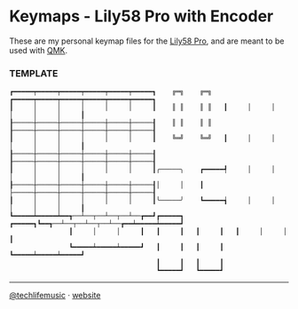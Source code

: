 # Keymaps - Lily58 Pro with Encoder

These are my personal keymap files for the [Lily58 Pro][lily58pro],
and are meant to be used with [QMK][qmk].

### TEMPLATE

```
┏━━━━━┯━━━━━┯━━━━━┯━━━━━┯━━━━━┯━━━━━┓    ╔═╗    ╔═╗   ┏━━━━━┯━━━━━┯━━━━━┯━━━━━┯━━━━━┯━━━━━┓
┃     │     │     │     │     │     ┃    ║ ║    ║ ║   ┃     │     │     │     │     │     ┃
┠─────┼─────┼─────┼─────┼─────┼─────┨    ║ ║    ║ ║   ┠─────┼─────┼─────┼─────┼─────┼─────┨
┃     │     │     │     │     │     ┃    ╚═╝    ╚═╝   ┃     │     │     │     │     │     ┃
┠─────┼─────┼─────┼─────┼─────┼─────┨                 ┠─────┼─────┼─────┼─────┼─────┼─────┨
┃     │     │     │     │     │     ┃╭─────╮    ┏━━━━━┩     │     │     │     │     │     ┃
┠─────┼─────┼─────┼─────┼─────┼─────┨│     │    ┃     ├─────┼─────┼─────┼─────┼─────┼─────┨
┃     │     │     │     │     │     ┃╰─────╯    ┗━━━━━┪     │     │     │     │     │     ┃
┗━━━━━┷━━━━━┷━━┱──┴──┬──┴──┬──┴──┲━━┛┏━━━━━┓   ┏━━━━━┓┗━━┱──┴──┬──┴──┬──┴──┲━━┷━━━━━┷━━━━━┛
               ┃     │     │     ┃   ┃     ┃   ┃     ┃   ┃     │     │     ┃
               ┗━━━━━┷━━━━━┷━━━━━┛   ┃     ┃   ┃     ┃   ┗━━━━━┷━━━━━┷━━━━━┛
                                     ┃     ┃   ┃     ┃
                                     ┗━━━━━┛   ┗━━━━━┛
```

<!--
### TEMPLATE
```
┏━━━━━┯━━━━━┯━━━━━┯━━━━━┯━━━━━┯━━━━━┓    ╔═╗    ╔═╗   ┏━━━━━┯━━━━━┯━━━━━┯━━━━━┯━━━━━┯━━━━━┓
┃     │     │     │     │     │     ┃    ║ ║    ║ ║   ┃     │     │     │     │     │     ┃
┠─────┼─────┼─────┼─────┼─────┼─────┨    ║ ║    ║ ║   ┠─────┼─────┼─────┼─────┼─────┼─────┨
┃     │     │     │     │     │     ┃    ╚═╝    ╚═╝   ┃     │     │     │     │     │     ┃
┠─────┼─────┼─────┼─────┼─────┼─────┨                 ┠─────┼─────┼─────┼─────┼─────┼─────┨
┃     │     │     │     │     │     ┃╭─────╮    ┏━━━━━┩     │     │     │     │     │     ┃
┠─────┼─────┼─────┼─────┼─────┼─────┨│     │    ┃     ├─────┼─────┼─────┼─────┼─────┼─────┨
┃     │     │     │     │     │     ┃╰─────╯    ┗━━━━━┪     │     │     │     │     │     ┃
┗━━━━━┷━━━━━┷━━┱──┴──┬──┴──┬──┴──┲━━┛┏━━━━━┓   ┏━━━━━┓┗━━┱──┴──┬──┴──┬──┴──┲━━┷━━━━━┷━━━━━┛
               ┃     │     │     ┃   ┃     ┃   ┃     ┃   ┃     │     │     ┃
               ┗━━━━━┷━━━━━┷━━━━━┛   ┃     ┃   ┃     ┃   ┗━━━━━┷━━━━━┷━━━━━┛
                                     ┃     ┃   ┃     ┃
                                     ┗━━━━━┛   ┗━━━━━┛
```
-->

---

[@techlifemusic][twitter] &middot; [website][website]

[lily58pro]: https://github.com/kata0510/Lily58
[qmk]: https://qmk.fm
[twitter]: https://twitter.com/techlifemusic
[website]: https://richardneililagan.com
